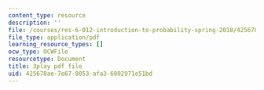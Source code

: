 ```yaml
---
content_type: resource
description: ''
file: /courses/res-6-012-introduction-to-probability-spring-2018/425678ae7e678053afa36002971e51bd_vfqPpai_9jI.pdf
file_type: application/pdf
learning_resource_types: []
ocw_type: OCWFile
resourcetype: Document
title: 3play pdf file
uid: 425678ae-7e67-8053-afa3-6002971e51bd
---
```


